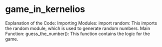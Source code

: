 # game_in_kernelios
Explanation of the Code: Importing Modules:  import random: This imports the random module, which is used to generate random numbers. Main Function:  guess_the_number(): This function contains the logic for the game.
